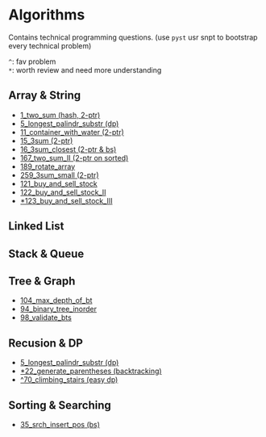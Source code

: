 # Algorithms

Contains technical programming questions. (use `pyst` usr snpt to bootstrap every technical problem)

`^`: fav problem  
`*`: worth review and need more understanding

## Array & String
* [1_two_sum (hash, 2-ptr)](./1_two_sum.py)
* [5_longest_palindr_substr (dp)](./5_longest_palindr_substr.py)
* [11_container_with_water (2-ptr)](./11_container_with_water.py)
* [15_3sum (2-ptr)](./15_3sum.py)
* [16_3sum_closest (2-ptr & bs)](./16_3sum_closest.py)
* [167_two_sum_II (2-ptr on sorted)](./167_two_sum_II.py)
* [189_rotate_array](./189_rotate_array.py)
* [259_3sum_small (2-ptr)](./259_3sum_small.py)
* [121_buy_and_sell_stock](./121_buy_and_sell_stock.py)
* [122_buy_and_sell_stock_II](./122_buy_and_sell_stock_II.py)
* [*123_buy_and_sell_stock_III](./123_buy_and_sell_stock_III.py)

## Linked List

## Stack & Queue

## Tree & Graph
* [104_max_depth_of_bt](./104_max_depth_of_bt.py)
* [94_binary_tree_inorder](./94_binary_tree_inorder.py)
* [98_validate_bts](./98_validate_bts.py)

## Recusion & DP
* [5_longest_palindr_substr (dp)](./5_longest_palindr_substr)
* [*22_generate_parentheses (backtracking)](./22_generate_parentheses.py)
* [^70_climbing_stairs (easy dp)](./70_climbing_stairs.py)

## Sorting & Searching
* [35_srch_insert_pos (bs)](./35_srch_insert_pos.py)
